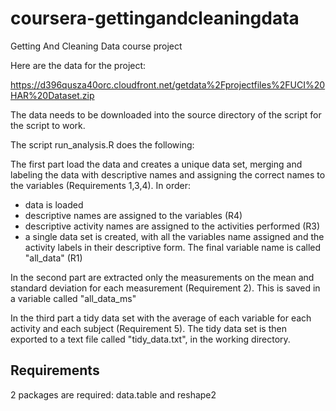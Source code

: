 coursera-gettingandcleaningdata
===============================

Getting And Cleaning Data course project


Here are the data for the project: 

https://d396qusza40orc.cloudfront.net/getdata%2Fprojectfiles%2FUCI%20HAR%20Dataset.zip 

The data needs to be downloaded into the source directory of the script for the script to work.

 The script run_analysis.R does the following:

The first part load the data and creates a unique data set, merging and labeling the data with descriptive names and assigning the correct names to the variables (Requirements 1,3,4).
In order:
* data is loaded
* descriptive names are assigned to the variables (R4)
* descriptive activity names are assigned to the activities performed (R3)
* a single data set is created, with all the variables name assigned and the activity labels in their descriptive form. The final variable name is called "all_data" (R1)

In the second part are extracted only the measurements on the mean and standard deviation for each measurement (Requirement 2). 
This is saved in a variable called "all_data_ms"

In the third part a tidy data set with the average of each variable for each activity and each subject (Requirement 5). The tidy data set is then exported to a text file called "tidy_data.txt", in the working directory.

## Requirements

2 packages are required: data.table and reshape2